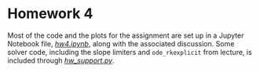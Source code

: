 # Homework 4

Most of the code and the plots for the assignment are set up in a Jupyter
Notebook file, [_hw4.ipynb_](hw4.ipynb), along with the associated discussion.
Some solver code, including the slope limiters and `ode_rkexplicit` from
lecture, is included through [_hw\_support.py_](hw_support.py).
